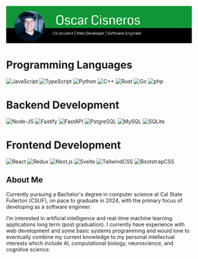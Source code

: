 <img src="/long_banner.png" alt="banner" />
<h1>Programming Languages</h1>
<p>
    <img alt="JavaScript" src="https://img.shields.io/badge/JavaScript-000?logo=javascript&logoColor=F7DF1E&style=for-the-badge"/>
    <img alt="TypeScript" src="https://img.shields.io/badge/Typescript-FFFFFF?logo=typescript&logoColor=3178C6&style=for-the-badge" />
    <img alt="Python" src="https://img.shields.io/badge/python-3776AB?logo=python&logoColor=white&style=for-the-badge" />
    <img alt="C++" src="https://img.shields.io/badge/c++-00599C?logo=cplusplus&logoColor=FFFFFF&style=for-the-badge" />
    <img alt="Rust" src="https://img.shields.io/badge/rust-FF3E02?logo=rust&logoColor=000&style=for-the-badge" />
    <img alt="Go" src="https://img.shields.io/badge/go-00ADD8?logo=go&logoColor=FFFFFF&style=for-the-badge" />
    <img  alt="php" src="https://img.shields.io/badge/php-777BB4?logo=php&logoColor=FFFFFF&style=for-the-badge"/>
</p>
<h1>Backend Development</h1> 
  <p> 
    <img  alt="Node-JS" src="https://img.shields.io/badge/Node.js-000?logo=node.js&logoColor=green&style=for-the-badge"/>
    <img alt="Fastify" src="https://img.shields.io/badge/Fastify-FFF?logo=fastify&logoColor=black&style=for-the-badge" />
    <img alt="FastAPI" src="https://img.shields.io/badge/fastapi-002?logo=fastapi&logoColor=009688&style=for-the-badge" />
    <img alt="PstgreSQL" src="https://img.shields.io/badge/postgres-506FEF?logo=postgresql&logoColor=black&style=for-the-badge" />
    <img alt="MySQL" src="https://img.shields.io/badge/mysql-35788F?logo=mysql&logoColor=FFFFFF&style=for-the-badge" />
    <img alt="SQLite" src="https://img.shields.io/badge/sqlite-CCB?logo=sqlite&logoColor=003B57&style=for-the-badge" />
    <img alt="" src="" />
   </p>
   <h1>Frontend Development</h1>
   <p>
    <img alt="React" src="https://img.shields.io/badge/React-123?logo=react&logoColor=61DAFB&style=for-the-badge" />
    <img alt="Redux" src="https://img.shields.io/badge/Redux-764ADB?logo=redux&logoColor=black&style=for-the-badge" />
    <img alt="Next.js" src="https://img.shields.io/badge/Next.js-DDD?logo=nextdotjs&logoColor=000&style=for-the-badge" />
    <img alt="Svelte" src="https://img.shields.io/badge/Svelte-FF3A0F?logo=svelte&logoColor=FFF&style=for-the-badge" />
    <img alt="TailwindCSS" src="https://img.shields.io/badge/tailwind-064FFF?logo=tailwindcss&logoColor=white&style=for-the-badge" />
    <img alt="BootstrapCSS" src="https://img.shields.io/badge/Bootstrap-004?logo=bootstrap&logoColor=7952F0&style=for-the-badge" />
</p>

## About Me

Currently pursuing a Bachelor's degree in computer science at Cal State Fullerton (CSUF), on pace to graduate in 2024, with the primary focus of developing as a software engineer.

I’m interested in artificial intelligence and real-time machine learning applications long term (post graduation). I currently have experience with web development and some basic systems programming and would love to eventually combine my current knowledge to my personal intellectual interests which include AI, computational biology, neuroscience, and cognitive science.

